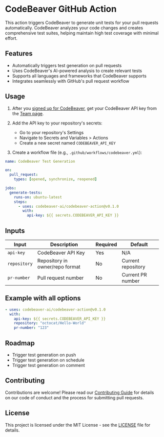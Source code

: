 # CodeBeaver GitHub Action

This action triggers CodeBeaver to generate unit tests for your pull requests automatically. CodeBeaver analyzes your code changes and creates comprehensive test suites, helping maintain high test coverage with minimal effort.

## Features

- Automatically triggers test generation on pull requests
- Uses CodeBeaver's AI-powered analysis to create relevant tests
- Supports all languages and frameworks that CodeBeaver supports
- Integrates seamlessly with GitHub's pull request workflow

## Usage

1. After you [signed up for CodeBeaver](https://app.codebeaver.ai/login), get your CodeBeaver API key from the [Team page](https://app.codebeaver.ai/team).

2. Add the API key to your repository's secrets:

   - Go to your repository's Settings
   - Navigate to Secrets and Variables > Actions
   - Create a new secret named `CODEBEAVER_API_KEY`

3. Create a workflow file (e.g., `.github/workflows/codebeaver.yml`):

```yaml
name: CodeBeaver Test Generation

on:
  pull_request:
    types: [opened, synchronize, reopened]

jobs:
  generate-tests:
    runs-on: ubuntu-latest
    steps:
      - uses: codebeaver-ai/codebeaver-action@v0.1.0
        with:
          api-key: ${{ secrets.CODEBEAVER_API_KEY }}
```

## Inputs

| Input        | Description                     | Required | Default            |
| ------------ | ------------------------------- | -------- | ------------------ |
| `api-key`    | CodeBeaver API Key              | Yes      | N/A                |
| `repository` | Repository in owner/repo format | No       | Current repository |
| `pr-number`  | Pull request number             | No       | Current PR number  |

## Example with all options

```yaml
- uses: codebeaver-ai/codebeaver-action@v0.1.0
  with:
    api-key: ${{ secrets.CODEBEAVER_API_KEY }}
    repository: "octocat/Hello-World"
    pr-number: "123"
```

## Roadmap

- Trigger test generation on push
- Trigger test generation on schedule
- Trigger test generation on comment

## Contributing

Contributions are welcome! Please read our [Contributing Guide](CONTRIBUTING.md) for details on our code of conduct and the process for submitting pull requests.

## License

This project is licensed under the MIT License - see the [LICENSE](LICENSE) file for details.
